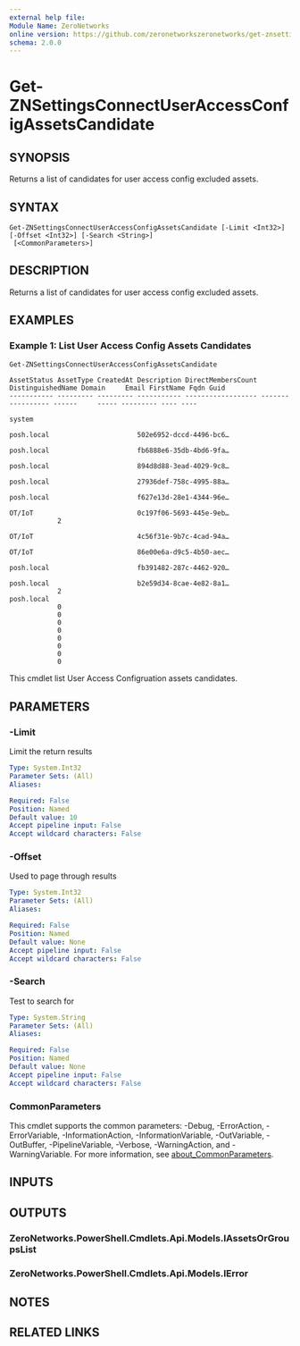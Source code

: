 ```yaml
---
external help file:
Module Name: ZeroNetworks
online version: https://github.com/zeronetworkszeronetworks/get-znsettingsconnectuseraccessconfigassetscandidate
schema: 2.0.0
---
```


# Get-ZNSettingsConnectUserAccessConfigAssetsCandidate

## SYNOPSIS
Returns a list of candidates for user access config excluded assets.

## SYNTAX

```
Get-ZNSettingsConnectUserAccessConfigAssetsCandidate [-Limit <Int32>] [-Offset <Int32>] [-Search <String>]
 [<CommonParameters>]
```

## DESCRIPTION
Returns a list of candidates for user access config excluded assets.

## EXAMPLES

### Example 1: List User Access Config Assets Candidates
```powershell
Get-ZNSettingsConnectUserAccessConfigAssetsCandidate
```

```output
AssetStatus AssetType CreatedAt Description DirectMembersCount DistinguishedName Domain     Email FirstName Fqdn Guid
----------- --------- --------- ----------- ------------------ ----------------- ------     ----- --------- ---- ----                   
                                                                                 system                                                 
                                                                                 posh.local                      502e6952-dccd-4496-bc6…
                                                                                 posh.local                      fb6888e6-35db-4bd6-9fa…
                                                                                 posh.local                      894d8d88-3ead-4029-9c8…
                                                                                 posh.local                      27936def-758c-4995-88a…
                                                                                 posh.local                      f627e13d-28e1-4344-96e…
                                                                                 OT/IoT                          0c197f06-5693-445e-9eb…
            2                                                                                                                           
                                                                                 OT/IoT                          4c56f31e-9b7c-4cad-94a…
                                                                                 OT/IoT                          86e00e6a-d9c5-4b50-aec…
                                                                                 posh.local                      fb391482-287c-4462-920…
                                                                                 posh.local                      b2e59d34-8cae-4e82-8a1…
            2                                                                    posh.local                                             
            0                                                                                                                           
            0                                                                                                                           
            0                                                                                                                           
            0                                                                                                                           
            0                                                                                                                           
            0                                                                                                                           
            0                                                                                                                           
            0 
```

This cmdlet list User Access Configruation assets candidates.

## PARAMETERS

### -Limit
Limit the return results

```yaml
Type: System.Int32
Parameter Sets: (All)
Aliases:

Required: False
Position: Named
Default value: 10
Accept pipeline input: False
Accept wildcard characters: False
```

### -Offset
Used to page through results

```yaml
Type: System.Int32
Parameter Sets: (All)
Aliases:

Required: False
Position: Named
Default value: None
Accept pipeline input: False
Accept wildcard characters: False
```

### -Search
Test to search for

```yaml
Type: System.String
Parameter Sets: (All)
Aliases:

Required: False
Position: Named
Default value: None
Accept pipeline input: False
Accept wildcard characters: False
```

### CommonParameters
This cmdlet supports the common parameters: -Debug, -ErrorAction, -ErrorVariable, -InformationAction, -InformationVariable, -OutVariable, -OutBuffer, -PipelineVariable, -Verbose, -WarningAction, and -WarningVariable. For more information, see [about_CommonParameters](http://go.microsoft.com/fwlink/?LinkID=113216).

## INPUTS

## OUTPUTS

### ZeroNetworks.PowerShell.Cmdlets.Api.Models.IAssetsOrGroupsList

### ZeroNetworks.PowerShell.Cmdlets.Api.Models.IError

## NOTES

## RELATED LINKS

